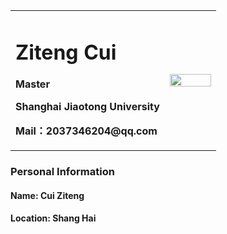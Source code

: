 <table border="0">
  <tr>
    <td width="75%">
      <h1>Ziteng Cui</h1>
      <p><b>Master</b></p>
      <p><b>Shanghai Jiaotong University</b></p>
      <p><b>Mail：2037346204@qq.com</b></p>
    </td>
    <td width="25%">
      <img src="" width="100%">      
    </td>
  </tr>
</table>

### Personal Information
#### Name: Cui Ziteng
#### Location: Shang Hai
